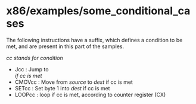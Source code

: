 # x86/examples/some_conditional_cases
The following instructions have a suffix, which defines a condition to be met, and are present in this part of the samples.

 *cc stands for condition*

 * Jcc : Jump to <address> if cc <condition> is met
 * CMOVcc : Move from *source* to *dest* if cc <condition> is met
 * SETcc : Set byte 1 into *dest* if cc <condition> is met
 * LOOPcc : loop if cc <condition> is met, according to counter register (CX)

